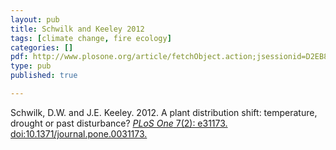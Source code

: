 ```yaml
---
layout: pub
title: Schwilk and Keeley 2012
tags: [climate change, fire ecology]
categories: []
pdf: http://www.plosone.org/article/fetchObject.action;jsessionid=D2EB8A258957BFDFB80918F5AFD57D34?uri=info%3Adoi%2F10.1371%2Fjournal.pone.0031173&representation=PDF
type: pub
published: true

---
```


Schwilk, D.W. and J.E. Keeley. 2012. A plant distribution shift: temperature, drought or past disturbance? <a href="http://www.plosone.org/article/info%3Adoi%2F10.1371%2Fjournal.pone.0031173">*PLoS One* 7(2): e31173. doi:10.1371/journal.pone.0031173.</a>
